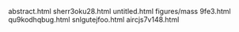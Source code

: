 abstract.html
sherr3oku28.html
untitled.html
figures/mass
9fe3.html
qu9kodhqbug.html
snlgutejfoo.html
aircjs7v148.html